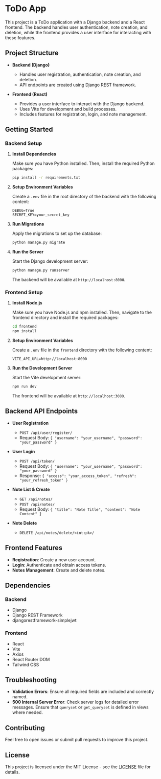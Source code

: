 # ToDo App

This project is a ToDo application with a Django backend and a React frontend. The backend handles user authentication, note creation, and deletion, while the frontend provides a user interface for interacting with these features.

## Project Structure

- **Backend (Django)**
  - Handles user registration, authentication, note creation, and deletion.
  - API endpoints are created using Django REST framework.

- **Frontend (React)**
  - Provides a user interface to interact with the Django backend.
  - Uses Vite for development and build processes.
  - Includes features for registration, login, and note management.

## Getting Started

### Backend Setup

1. **Install Dependencies**

   Make sure you have Python installed. Then, install the required Python packages:

   ```bash
   pip install -r requirements.txt
   ```

2. **Setup Environment Variables**

   Create a `.env` file in the root directory of the backend with the following content:

   ```env
   DEBUG=True
   SECRET_KEY=your_secret_key
   ```

3. **Run Migrations**

   Apply the migrations to set up the database:

   ```bash
   python manage.py migrate
   ```

4. **Run the Server**

   Start the Django development server:

   ```bash
   python manage.py runserver
   ```

   The backend will be available at `http://localhost:8000`.

### Frontend Setup

1. **Install Node.js**

   Make sure you have Node.js and npm installed. Then, navigate to the frontend directory and install the required packages:

   ```bash
   cd frontend
   npm install
   ```

2. **Setup Environment Variables**

   Create a `.env` file in the `frontend` directory with the following content:

   ```env
   VITE_API_URL=http://localhost:8000
   ```

3. **Run the Development Server**

   Start the Vite development server:

   ```bash
   npm run dev
   ```

   The frontend will be available at `http://localhost:3000`.

## Backend API Endpoints

- **User Registration**
  - `POST /api/user/register/`
  - Request Body: `{ "username": "your_username", "password": "your_password" }`

- **User Login**
  - `POST /api/token/`
  - Request Body: `{ "username": "your_username", "password": "your_password" }`
  - Response: `{ "access": "your_access_token", "refresh": "your_refresh_token" }`

- **Note List & Create**
  - `GET /api/notes/`
  - `POST /api/notes/`
  - Request Body: `{ "title": "Note Title", "content": "Note Content" }`

- **Note Delete**
  - `DELETE /api/notes/delete/<int:pk>/`

## Frontend Features

- **Registration**: Create a new user account.
- **Login**: Authenticate and obtain access tokens.
- **Notes Management**: Create and delete notes.

## Dependencies

### Backend

- Django
- Django REST Framework
- djangorestframework-simplejwt

### Frontend

- React
- Vite
- Axios
- React Router DOM
- Tailwind CSS

## Troubleshooting

- **Validation Errors**: Ensure all required fields are included and correctly named.
- **500 Internal Server Error**: Check server logs for detailed error messages. Ensure that `queryset` or `get_queryset` is defined in views where needed.

## Contributing

Feel free to open issues or submit pull requests to improve this project. 

## License

This project is licensed under the MIT License - see the [LICENSE](LICENSE) file for details.
